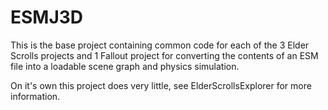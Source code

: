 
ESMJ3D
====

This is the base project containing common code for each of the 3 Elder Scrolls projects and 1 Fallout project for converting the contents of an ESM file into a loadable scene graph and physics simulation. 

On it's own this project does very little, see ElderScrollsExplorer for more information.

